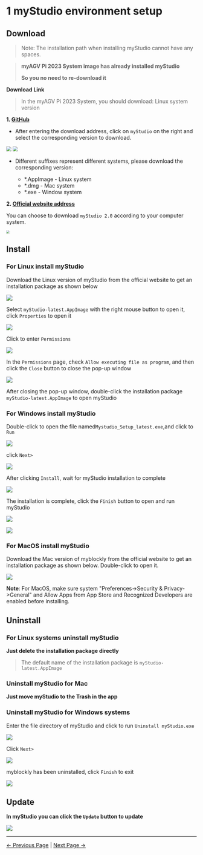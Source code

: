 # 1 myStudio environment setup

## Download

>Note: The installation path when installing myStudio cannot have any spaces.



> **myAGV  Pi 2023 System  image has already installed myStudio**
>
> **So you no need to re-download it**





**Download Link**

> In the myAGV  Pi 2023 System, you should download: Linux system version



**1. [GitHub](https://github.com/elephantrobotics/myStudio)**

* After entering the download address, click on `myStudio` on the right and select the corresponding version to download.

<img src="../../../resources/5-BasicApplication/5.2/5.2.2/img/github.png" style="zoom: 80%;" />

<img src="../../../resources/5-BasicApplication/5.2/5.2.2/img/github_download.png" style="zoom: 80%;" />

* Different suffixes represent different systems, please download the corresponding version:

  - *.AppImage - Linux system

  * *.dmg - Mac system
  * *.exe - Window system



**2. [Official website address](https://www.elephantrobotics.com/download/)**

You can choose to download `myStudio 2.0` according to your computer system.

<img src="../../../resources/5-BasicApplication/5.2/5.2.2/img/download.png" style="zoom: 50%;" />









## Install

### For Linux  install myStudio

Download the Linux version of myStudio from the official website to get an installation package as shown below

![](../../../resources/5-BasicApplication/5.2/5.2.2/img/320/appimage.png)





Select `myStudio-latest.AppImage` with the right mouse button to open it, click `Properties` to open it

<img src="../../../resources/5-BasicApplication/5.2/5.2.2/img/320/appimage1.png"  />



Click to enter `Permissions`

<img src="../../../resources/5-BasicApplication/5.2/5.2.2/img/320/appimage2.png"  />



In the `Permissions` page, check `Allow executing file as program`, and then click the `Close` button to close the pop-up window

<img src="../../../resources/5-BasicApplication/5.2/5.2.2/img/320/appimage3.png"  />



After closing the pop-up window, double-click the installation package `myStudio-latest.AppImage` to open myStudio













### For Windows install myStudio

Double-click to open the file named`Mystudio_Setup_latest.exe`,and click to `Run`

![](../../../resources/5-BasicApplication/5.2/5.2.2/img/install_1.png)



click `Next>`

![](../../../resources/5-BasicApplication/5.2/5.2.2/img/install_2.png)

After clicking `Install`, wait for myStudio installation to complete

![](../../../resources/5-BasicApplication/5.2/5.2.2/img/install_3.png)



The installation is complete, click the `Finish` button to open and run myStudio

![](../../../resources/5-BasicApplication/5.2/5.2.2/img/install_4.png)

![](../../../resources/5-BasicApplication/5.2/5.2.2/img/install_5.png)



### For MacOS install myStudio

Download the Mac version of myblockly from the official website to get an installation package as shown below. Double-click to open it.

![](../../../resources/5-BasicApplication/5.2/5.2.2/img/mac.png)

**Note**: For MacOS, make sure system "Preferences->Security & Privacy->General" and Allow Apps from App Store and Recognized Developers are enabled before installing.









## Uninstall

### For Linux systems uninstall myStudio

**Just delete the installation package directly**

>The default name of the installation package is `myStudio-latest.AppImage`





### Uninstall myStudio for Mac

**Just move myStudio to the Trash in the app**



### Uninstall myStudio for Windows systems

Enter the file directory of myStudio and click to run `Uninstall myStudio.exe`

![](../../../resources/5-BasicApplication/5.2/5.2.2/img/uninstall_1.png)



Click `Next>`



![](../../../resources/5-BasicApplication/5.2/5.2.2/img/uninstall_2.png)



myblockly has been uninstalled, click `Finish` to exit

![](../../../resources/5-BasicApplication/5.2/5.2.2/img/uninstall_4.png)



## Update



**In myStudio you can click the `Update` button to update**



![](../../../resources/5-BasicApplication/5.2/5.2.2/img/update.png)


---
[← Previous Page](./README.md) | [Next Page →](./2-install_driver.md)